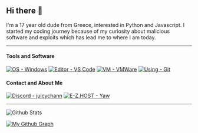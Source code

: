 ## Hi there 👋
I'm a 17 year old dude from Greece, interested in Python and Javascript. I started my coding journey because of my curiosity about malicious software and exploits which has lead me to where I am today.

---

#### Tools and Software
[![OS - Windows](https://img.shields.io/badge/OS-WINDOWS-blue?style=for-the-badge&logo=windows)](https://www.microsoft.com/windows/)
[![Editor - VS Code](https://img.shields.io/badge/Editor-VS%20Code-blue?style=for-the-badge&logo=visual-studio-code)](https://code.visualstudio.com/)
[![VM - VMWare](https://img.shields.io/badge/VM-VMWARE-blue?style=for-the-badge&logo=vmware&logoColor=white)](https://www.vmware.com/)
[![Using - Git](https://img.shields.io/badge/Using-Git-red?style=for-the-badge&logo=git)](https://git-scm.com/)

#### Contact and About Me
[![Discord - juicychann](https://img.shields.io/badge/Discord-juicychann-blueviolet?style=for-the-badge&logo=discord&logoColor=white)](https://discord.com/users/1088472440763588690)
[![E-Z.HOST - Yaw](https://img.shields.io/badge/EZBIO-yaw-blueviolet?style=for-the-badge&logo=biolink)](https://e-z.bio/yaw)

---

![Github Stats](https://github-readme-stats.vercel.app/api?username=AWeirDKiD&show_icons=true&theme=midnight-purple)

[![My Github Graph](http://github-profile-summary-cards.vercel.app/api/cards/profile-details?username=AWeirDKiD&theme=midnight_purple)](https://github.com/AWeirDKiD)

<!--
 ![visitors](https://visitor-badge.laobi.icu/badge?page_id=AWeirDKiD)
 -->
